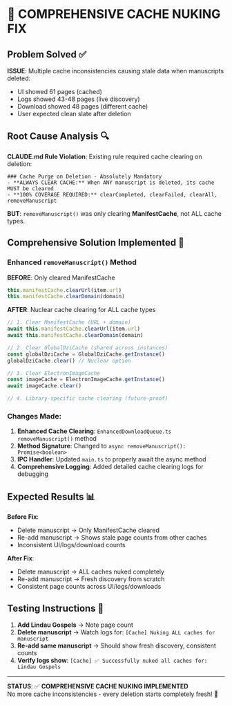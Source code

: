 # 🧹 COMPREHENSIVE CACHE NUKING FIX

## Problem Solved ✅

**ISSUE**: Multiple cache inconsistencies causing stale data when manuscripts deleted:
- UI showed 61 pages (cached)
- Logs showed 43-48 pages (live discovery) 
- Download showed 48 pages (different cache)
- User expected clean slate after deletion

## Root Cause Analysis 🔍

**CLAUDE.md Rule Violation**: Existing rule required cache clearing on deletion:
```
### Cache Purge on Deletion - Absolutely Mandatory
- **ALWAYS CLEAR CACHE:** When ANY manuscript is deleted, its cache MUST be cleared
- **100% COVERAGE REQUIRED:** clearCompleted, clearFailed, clearAll, removeManuscript
```

**BUT**: `removeManuscript()` was only clearing **ManifestCache**, not ALL cache types.

## Comprehensive Solution Implemented 🔧

### Enhanced `removeManuscript()` Method

**BEFORE**: Only cleared ManifestCache
```typescript
this.manifestCache.clearUrl(item.url)
this.manifestCache.clearDomain(domain)
```

**AFTER**: Nuclear cache clearing for ALL cache types
```typescript
// 1. Clear ManifestCache (URL + domain)
await this.manifestCache.clearUrl(item.url)
await this.manifestCache.clearDomain(domain)

// 2. Clear GlobalDziCache (shared across instances)
const globalDziCache = GlobalDziCache.getInstance()
globalDziCache.clear() // Nuclear option

// 3. Clear ElectronImageCache
const imageCache = ElectronImageCache.getInstance()
await imageCache.clear()

// 4. Library-specific cache clearing (future-proof)
```

### Changes Made:

1. **Enhanced Cache Clearing**: `EnhancedDownloadQueue.ts` `removeManuscript()` method
2. **Method Signature**: Changed to `async removeManuscript(): Promise<boolean>`  
3. **IPC Handler**: Updated `main.ts` to properly await the async method
4. **Comprehensive Logging**: Added detailed cache clearing logs for debugging

## Expected Results 📊

**Before Fix**:
- Delete manuscript → Only ManifestCache cleared
- Re-add manuscript → Shows stale page counts from other caches
- Inconsistent UI/logs/download counts

**After Fix**:
- Delete manuscript → ALL caches nuked completely
- Re-add manuscript → Fresh discovery from scratch
- Consistent page counts across UI/logs/downloads

## Testing Instructions 🧪

1. **Add Lindau Gospels** → Note page count
2. **Delete manuscript** → Watch logs for: `[Cache] Nuking ALL caches for manuscript`
3. **Re-add same manuscript** → Should show fresh discovery, consistent counts
4. **Verify logs show**: `[Cache] ✅ Successfully nuked all caches for: Lindau Gospels`

---

**STATUS**: ✅ **COMPREHENSIVE CACHE NUKING IMPLEMENTED**  
No more cache inconsistencies - every deletion starts completely fresh! 🧹